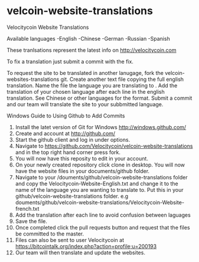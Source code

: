 velcoin-website-translations
============================

Velocitycoin Website Translations

Available languages
-English
-Chinese
-German
-Russian
-Spanish

These tranlsations represent the latest info on http://velocitycoin.com

To fix a translation just submit a commit with the fix. 

To request the site to be translated in another lanugage, fork the velcoin-websites-translations git. Create another text file copying the full english translation. Name  the file the language you are translating to . Add the translation of your chosen language  after each line in the english translation. See Chinese or other languages for the format. Submit a commit and our team will translate the site to your subbmitted language.

Windows Guide to Using Github to Add Commits

1. Install the latet version of Git for Windows http://windows.github.com/
2. Create and account at http://github.com/
3. Start the github client and log in under options.
4. Navigate to https://github.com/Velocitycoin/velcoin-website-translations and in the top right hand corner press fork.
5. You will now have this reposity to edit in your account.
6. On your newly created repository click clone in desktop. You will now have the website files in your documents/github folder.
7. Navigate to your /douments/github/velcoin-website-translations folder and copy the Velocitycoin-Website-English.txt and change it to the name of the language you are wanting to translate to. Put this in your github/velcoin-website-translations folder. e.g douments/github/velcoin-website-translations/Velocitycoin-Website-french.txt
8. Add the translation after each line to avoid confusion between laguages
9. Save the file.
10. Once completed click the pull requests button and request that the files be committed to the master. 
11. Files can also be sent to user Velocitycoin at https://bitcointalk.org/index.php?action=profile;u=200193
12. Our team will then translate and update the websites.



